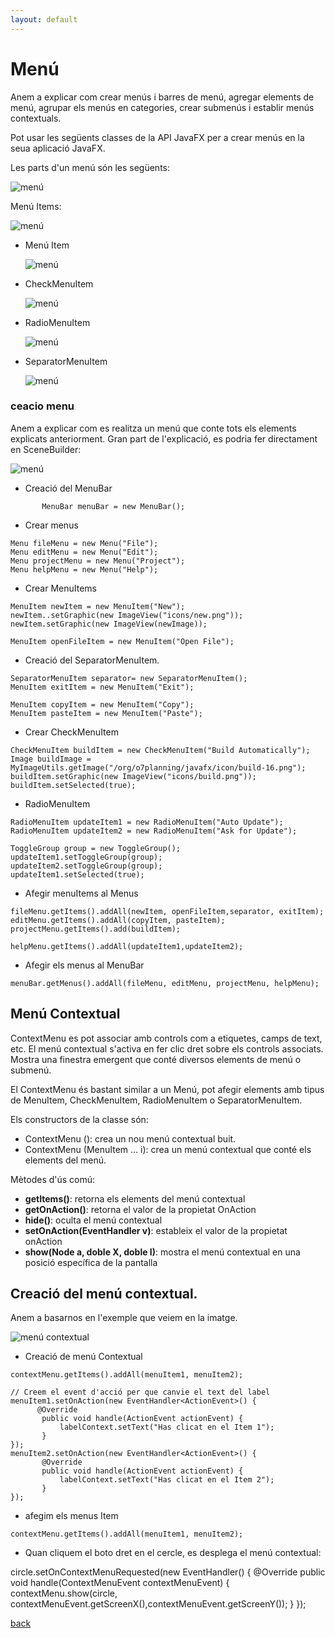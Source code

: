 ```yaml
---
layout: default
---
```



# Menú

Anem a explicar com crear menús i barres de menú, agregar elements de menú, agrupar els menús en categories, crear submenús i establir menús contextuals.

Pot usar les següents classes de la API JavaFX per a crear menús en la seua aplicació JavaFX.

Les parts d'un menú són les següents:

![menú](./images/menu1.png)

Menú Items:

![menú](./images/menu2.png)

- Menú Item

    ![menú](./images/menu3.png)

- CheckMenuItem

    ![menú](./images/menu4.png)

- RadioMenuItem

    ![menú](./images/menu5.png)

- SeparatorMenuItem

    ![menú](./images/menu6.png)


### ceacio menu

Anem a explicar com es realitza un menú que conte tots els elements explicats anteriorment. Gran part de l'explicació, es podria fer directament en SceneBuilder:

![menú](./images/menu7.gif) 

- Creació del MenuBar

 ~~~
        MenuBar menuBar = new MenuBar();
 ~~~
 
- Crear menus
~~~
Menu fileMenu = new Menu("File");
Menu editMenu = new Menu("Edit");
Menu projectMenu = new Menu("Project");
Menu helpMenu = new Menu("Help");
~~~

- Crear MenuItems

~~~
MenuItem newItem = new MenuItem("New");
newItem..setGraphic(new ImageView("icons/new.png"));
newItem.setGraphic(new ImageView(newImage));
 
MenuItem openFileItem = new MenuItem("Open File");
~~~

- Creació del SeparatorMenuItem.

~~~
SeparatorMenuItem separator= new SeparatorMenuItem();
MenuItem exitItem = new MenuItem("Exit");
 
MenuItem copyItem = new MenuItem("Copy");
MenuItem pasteItem = new MenuItem("Paste");
~~~
        
- Crear CheckMenuItem
        
~~~
CheckMenuItem buildItem = new CheckMenuItem("Build Automatically");
Image buildImage = MyImageUtils.getImage("/org/o7planning/javafx/icon/build-16.png");
buildItem.setGraphic(new ImageView("icons/build.png"));
buildItem.setSelected(true);
~~~
 
- RadioMenuItem

~~~
RadioMenuItem updateItem1 = new RadioMenuItem("Auto Update");
RadioMenuItem updateItem2 = new RadioMenuItem("Ask for Update");
        
ToggleGroup group = new ToggleGroup();
updateItem1.setToggleGroup(group);
updateItem2.setToggleGroup(group);
updateItem1.setSelected(true);
~~~ 
        
        
- Afegir menuItems al Menus

~~~
fileMenu.getItems().addAll(newItem, openFileItem,separator, exitItem);
editMenu.getItems().addAll(copyItem, pasteItem);
projectMenu.getItems().add(buildItem);

helpMenu.getItems().addAll(updateItem1,updateItem2);
~~~
 
- Afegir els menus al MenuBar

~~~
menuBar.getMenus().addAll(fileMenu, editMenu, projectMenu, helpMenu);
~~~

## Menú Contextual

ContextMenu es pot associar amb controls com a etiquetes, camps de text, etc. El menú contextual s'activa en fer clic dret sobre els controls associats. Mostra una finestra emergent que conté diversos elements de menú o submenú.

El ContextMenu és bastant similar a un Menú, pot afegir elements amb tipus de MenuItem, CheckMenuItem, RadioMenuItem o SeparatorMenuItem.

Els constructors de la classe són:

- ContextMenu (): crea un nou menú contextual buit.
- ContextMenu (MenuItem ... i): crea un menú contextual que conté els elements del menú.

Mètodes d'ús comú:
- **getItems()**: retorna els elements del menú contextual
- **getOnAction()**: retorna el valor de la propietat OnAction
- **hide()**: oculta el menú contextual
- **setOnAction(EventHandler v)**: estableix el valor de la propietat onAction
- **show(Node a, doble X, doble I)**: mostra el menú contextual en una posició específica de la pantalla


## Creació del menú contextual.

Anem a basarnos en l'exemple que veiem en la imatge. 

![menú contextual](./images/contextmenu1.gif) 

- Creació de menú Contextual

~~~
contextMenu.getItems().addAll(menuItem1, menuItem2);

// Creem el event d'acció per que canvie el text del label
menuItem1.setOnAction(new EventHandler<ActionEvent>() {
      @Override
       public void handle(ActionEvent actionEvent) {
           labelContext.setText("Has clicat en el Item 1");
       }
});
menuItem2.setOnAction(new EventHandler<ActionEvent>() {
       @Override
       public void handle(ActionEvent actionEvent) {
           labelContext.setText("Has clicat en el Item 2");
       }
});
~~~


- afegim els menus Item 

~~~
contextMenu.getItems().addAll(menuItem1, menuItem2);
~~~

- Quan cliquem el boto dret en el cercle, es desplega el menú contextual:

circle.setOnContextMenuRequested(new EventHandler<ContextMenuEvent>() {
            @Override
            public void handle(ContextMenuEvent contextMenuEvent) {
                contextMenu.show(circle, contextMenuEvent.getScreenX(),contextMenuEvent.getScreenY());
            }
        });


[back](../../javafx.html)

